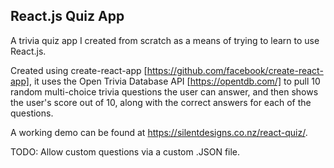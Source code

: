 ## React.js Quiz App ##

A trivia quiz app I created from scratch as a means of trying to learn to use React.js.

Created using create-react-app [https://github.com/facebook/create-react-app], it uses the Open Trivia Database API [https://opentdb.com/] to pull 10 random multi-choice trivia questions the user can answer, and then shows the user's score out of 10, along with the correct answers for each of the questions.

A working demo can be found at https://silentdesigns.co.nz/react-quiz/.

TODO: Allow custom questions via a custom .JSON file.
